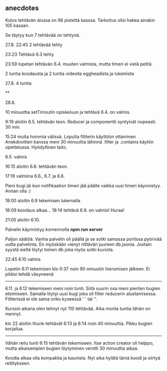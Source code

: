 ## anecdotes

Kutos tehtävän alussa on 98 pistettä kasssa. Tarkoitus olisi hakea ainakin 105 kasaan.

Se täytyy kun 7 tehtävää on tehtynä.

27.8. 22:45 2 tehtävää tehty

23:23 Tehtävä 6.3 tehty

23:59 lopetan tehtävän 6.4. muuten valmista, mutta timeri ei vielä pelitä.

2 tuntia koodausta ja 2 tuntia videoita eggheadista ja lukemista

27.8. 4 tuntia

**

28.8.

10 minuuttia setTimoutin opiskeluun ja tehtävä 6.4. on valmis.


9:19 aloitin 6.5. tehtävän teon. Reducer ja componentti syntyivät nopeasti. 30 min.

15:24 muita hommia välissä. Lopulta filtterin käyttöön ottaminen Anekdoottien kanssa meni 30 minuuttia lähinnä .filter ja .contains käytön opettelussa. Hyödyllinen taito. 

6.5. valmis

16:15 aloitin 6.6. tehtävän teon.

17:19 valmiina 6.6., 6.7. ja 6.8.

Pieni bugi jäi kun notifikaation timeri jää päälle vaikka uusi timeri käynnistyy. Annan olla :)

18:00 aloitin 6.9 tekemisen lukemalla

18:09 koodaus alkaa... 18:14 tehtävä 6.9. on valmis! Huraa!

21:05 aloitin 6.10.

Palvelin käynnistyy komennolla **npm run server**

Paljon säätöä. Vanha palvelin oli päällä ja se sotki samassa portissa pyörivää uutta palvelinta. En myöskään vienyt riittävän juureen db.jsonia. Jostain syystä sieltä löytyi toinen db joka myös sotki kuviota.

22:45 6.10 valmis

Lopetin 6.11 tekemisen klo 0:37 noin 90 minuutin hieromisen jälkeen. Ei pitäisi tehdä väsyneenä

***


6.11. ja 6.12 tekemiseen meni noin tunti. Siitä suurin osa meni pienten bugien etsimiseen. Samalla löytyi uusi bugi joka oli filter reducerin alustamisessa. Filtterissä ei ole sama onko kyseessä ' ' tai ''.

Kurssin aikana olen tehnyt nyt 110 tehtävää. Aika monta tuntia tähän on mennyt. 

klo 22 aloitin thunk-tehtävät 6:13 ja 6:14 noin 40 minuuttia. Pikku bugien korjailua.

***

Vähän reilu tunti 6:15 tehtävän tekemiseen. Itse action creator oli helppo, mutta aikaisempien bugien löytyminen verotti 30 minuuttia aikaa.

Koodia alkaa olla kompaktia ja kaunista. Nyt aika hylätä tämä koodi ja siirtyä reititykseen.



